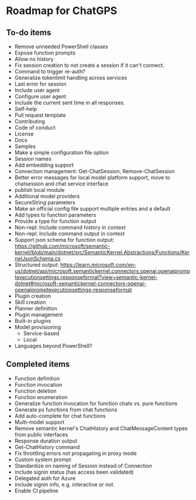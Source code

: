 Roadmap for ChatGPS
===================

## To-do items

* Remove unneeded PowerShell classes
* Expose function prompts
* Allow no history
* Fix session creation to not create a session if it can't connect.
* Command to trigger re-auth?
* Generalize tokenlimit handling across services
* Last error for session
* Include user agent
* Configure user agent
* Include the current sent time in all responses.
* Self-help
* Pull request template
* Contributing
* Code of conduct
* License
* Docs
* Samples
* Make a simple configuration file option
* Session names
* Add embedding support
* Connection management: Get-ChatSession, Remove-ChatSession
* Better error messages for local model platform support, move to chatsession and chat service interface
* publish local module
* Additional model providers
* SecureString parameters
* Make an official config file support multiple entries and a default
* Add types to function parameters
* Provide a type for function output
* Non-repl: Include command history in context
* Non-repl: Include command output in context
* Support json schema for function output: https://github.com/microsoft/semantic-kernel/blob/main/dotnet/src/SemanticKernel.Abstractions/Functions/KernelJsonSchema.cs
* Structured output: https://learn.microsoft.com/en-us/dotnet/api/microsoft.semantickernel.connectors.openai.openaipromptexecutionsettings.responseformat?view=semantic-kernel-dotnet#microsoft-semantickernel-connectors-openai-openaipromptexecutionsettings-responseformat
* Plugin creation
* Skill creation
* Planner definition
* Plugin management
* Built-in plugins
* Model provisioning
  * Service-based
  * Local
* Languages beyond PowerShell?

## Completed items

* Function definition
* Function invocation
* Function deletion
* Function enumeration
* Generalize function invocation for function chats vs. pure functions
* Generate ps functions from chat functions
* Add auto-complete for chat functions
* Multi-model support
* Remove semantic kernel's ChatHistory and ChatMessageContent types from public interfaces
* Response duration output
* Get-ChatHistory command
* Fix throttling errors not propagating in proxy mode
* Custom system prompt
* Standardize on naming of Session instead of Connection
* include signin status (has access been validated)
* Delegated auth for Azure
* include signin info, e.g. interactive or not.
* Enable CI pipeline
